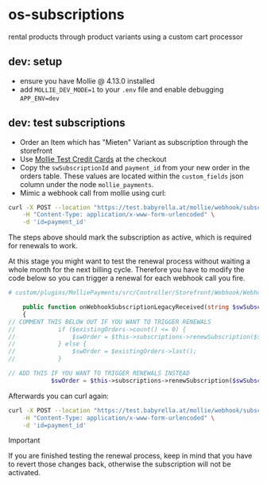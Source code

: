# os-subscriptions
rental products through product variants using a custom cart processor


## dev: setup 

- ensure you have Mollie @ 4.13.0 installed
- add `MOLLIE_DEV_MODE=1` to your `.env` file and enable debugging `APP_ENV=dev`

## dev: test subscriptions

- Order an Item which has "Mieten" Variant as subscription through the storefront
- Use [Mollie Test Credit Cards](https://docs.mollie.com/reference/testing#testing-different-types-of-cards) at the checkout
- Copy the `swSubscriptionId` and `payment_id` from your new order in the orders table. These values are located within the `custom_fields` json column under the node `mollie_payments`.
- Mimic a webhook call from mollie using curl:
```bash
curl -X POST --location "https://test.babyrella.at/mollie/webhook/subscription/swSubscriptionId" \
    -H "Content-Type: application/x-www-form-urlencoded" \
    -d 'id=payment_id'
```

The steps above should mark the subscription as active, which is required for renewals to work.

At this stage you might want to test the renewal process without waiting a whole month for the next billing cycle.
Therefore you have to modify the code below so you can trigger a renewal for each webhook call you fire.

```php
# custom/plugins/MolliePayments/src/Controller/Storefront/Webhook/WebhookControllerBase.php

    public function onWebhookSubscriptionLegacyReceived(string $swSubscriptionId, Request $request, RequestDataBag $requestData, SalesChannelContext $context): JsonResponse
    {
// COMMENT THIS BELOW OUT IF YOU WANT TO TRIGGER RENEWALS    
//            if ($existingOrders->count() <= 0) {
//                $swOrder = $this->subscriptions->renewSubscription($swSubscriptionId, $molliePaymentId, $context->getContext());
//            } else {
//                $swOrder = $existingOrders->last();
//            }

// ADD THIS IF YOU WANT TO TRIGGER RENEWALS INSTEAD
            $swOrder = $this->subscriptions->renewSubscription($swSubscriptionId, $molliePaymentId, $context->getContext());
```

Afterwards you can curl again:
```bash
curl -X POST --location "https://test.babyrella.at/mollie/webhook/subscription/swSubscriptionId" \
    -H "Content-Type: application/x-www-form-urlencoded" \
    -d 'id=payment_id'
```

> [!IMPORTANT]
> If you are finished testing the renewal process, keep in mind that you have to revert those changes back, otherwise
> the subscription will not be activated.



